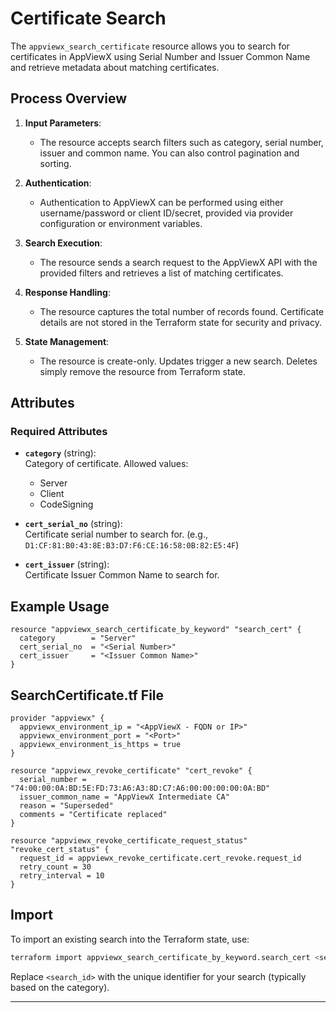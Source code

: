 # Certificate Search

The `appviewx_search_certificate` resource allows you to search for certificates in AppViewX using Serial Number and Issuer Common Name and retrieve metadata about matching certificates.

## Process Overview

1. **Input Parameters**:
   - The resource accepts search filters such as category, serial number, issuer and common name. You can also control pagination and sorting.

2. **Authentication**:
   - Authentication to AppViewX can be performed using either username/password or client ID/secret, provided via provider configuration or environment variables.

3. **Search Execution**:
   - The resource sends a search request to the AppViewX API with the provided filters and retrieves a list of matching certificates.

4. **Response Handling**:
   - The resource captures the total number of records found. Certificate details are not stored in the Terraform state for security and privacy.

5. **State Management**:
   - The resource is create-only. Updates trigger a new search. Deletes simply remove the resource from Terraform state.

## Attributes

### Required Attributes

- **`category`** (string):  
  Category of certificate. Allowed values:
  - Server
  - Client
  - CodeSigning

- **`cert_serial_no`** (string):  
  Certificate serial number to search for. (e.g., `D1:CF:81:B0:43:8E:B3:D7:F6:CE:16:58:0B:82:E5:4F`)

- **`cert_issuer`** (string):  
  Certificate Issuer Common Name to search for.


## Example Usage

```hcl
resource "appviewx_search_certificate_by_keyword" "search_cert" {
  category        = "Server"
  cert_serial_no  = "<Serial Number>"
  cert_issuer     = "<Issuer Common Name>"
}
```

## SearchCertificate.tf File

```hcl
provider "appviewx" {
  appviewx_environment_ip = "<AppViewX - FQDN or IP>"
  appviewx_environment_port = "<Port>"
  appviewx_environment_is_https = true
}

resource "appviewx_revoke_certificate" "cert_revoke" {
  serial_number = "74:00:00:0A:BD:5E:FD:73:A6:A3:8D:C7:A6:00:00:00:00:0A:BD"
  issuer_common_name = "AppViewX Intermediate CA"
  reason = "Superseded"
  comments = "Certificate replaced"
}

resource "appviewx_revoke_certificate_request_status" "revoke_cert_status" {
  request_id = appviewx_revoke_certificate.cert_revoke.request_id
  retry_count = 30
  retry_interval = 10
}
```

## Import

To import an existing search into the Terraform state, use:

```bash
terraform import appviewx_search_certificate_by_keyword.search_cert <search_id>
```
Replace `<search_id>` with the unique identifier for your search (typically based on the category).

---